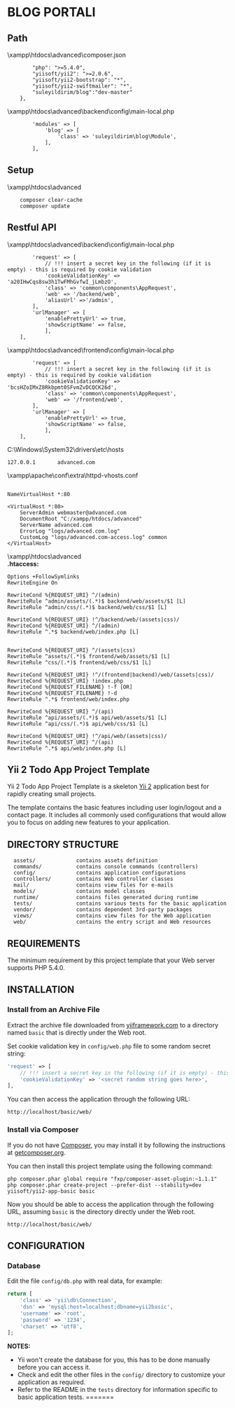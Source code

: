 BLOG PORTALI
============

Path
----

\xampp\htdocs\advanced\composer.json

```"require": {
        "php": ">=5.4.0",
		"yiisoft/yii2": ">=2.0.6",
		"yiisoft/yii2-bootstrap": "*",
		"yiisoft/yii2-swiftmailer": "*",
		"suleyildirim/blog":"dev-master"
    },
```


\xampp\htdocs\advanced\backend\config\main-local.php

```	$config = [
		'modules' => [
			'blog' => [
				'class' => 'suleyildirim\blog\Module',
			],
		],
```


Setup
-----

\xampp\htdocs\advanced
```
	composer clear-cache
	commposer update
```

Restful API
-----------

\xampp\htdocs\advanced\backend\config\main-local.php

```	'components' => [
        'request' => [
            // !!! insert a secret key in the following (if it is empty) - this is required by cookie validation
            'cookieValidationKey' => 'a20IHwCqs8sw3h1TwFMhGvfwI_jLmbzO',
            'class' => 'common\components\AppRequest',
            'web' => '/backend/web',
            'aliasUrl' =>'/admin',
        ],
        'urlManager' => [
            'enablePrettyUrl' => true,
            'showScriptName' => false,
            ],
    ],
```

\xampp\htdocs\advanced\frontend\config\main-local.php

```	'components' => [
        'request' => [
            // !!! insert a secret key in the following (if it is empty) - this is required by cookie validation
            'cookieValidationKey' => 'bcsHZoIMxZ8Rkbpmt0SFvmZvDCQCK26d',
            'class' => 'common\components\AppRequest',
            'web' => '/frontend/web',
        ],
        'urlManager' => [
            'enablePrettyUrl' => true,
            'showScriptName' => false,
            ],
    ],
```
C:\Windows\System32\drivers\etc\hosts


```
127.0.0.1       advanced.com
```

\xampp\apache\conf\extra\httpd-vhosts.conf

```

NameVirtualHost *:80

<VirtualHost *:80>
    ServerAdmin webmaster@advanced.com
    DocumentRoot "C:/xampp/htdocs/advanced"
    ServerName advanced.com
    ErrorLog "logs/advanced.com.log"
    CustomLog "logs/advanced.com-access.log" common
</VirtualHost>

```


\xampp\htdocs\advanced\
**.htaccess:**

```
Options +FollowSymlinks
RewriteEngine On

RewriteCond %{REQUEST_URI} ^/(admin)
RewriteRule ^admin/assets/(.*)$ backend/web/assets/$1 [L]
RewriteRule ^admin/css/(.*)$ backend/web/css/$1 [L]

RewriteCond %{REQUEST_URI} !^/backend/web/(assets|css)/
RewriteCond %{REQUEST_URI} ^/(admin)
RewriteRule ^.*$ backend/web/index.php [L]


RewriteCond %{REQUEST_URI} ^/(assets|css)
RewriteRule ^assets/(.*)$ frontend/web/assets/$1 [L]
RewriteRule ^css/(.*)$ frontend/web/css/$1 [L]

RewriteCond %{REQUEST_URI} !^/(frontend|backend)/web/(assets|css)/
RewriteCond %{REQUEST_URI} !index.php
RewriteCond %{REQUEST_FILENAME} !-f [OR]
RewriteCond %{REQUEST_FILENAME} !-d
RewriteRule ^.*$ frontend/web/index.php

RewriteCond %{REQUEST_URI} ^/(api)
RewriteRule ^api/assets/(.*)$ api/web/assets/$1 [L]
RewriteRule ^api/css/(.*)$ api/web/css/$1 [L]

RewriteCond %{REQUEST_URI} !^/api/web/(assets|css)/
RewriteCond %{REQUEST_URI} ^/(api)
RewriteRule ^.*$ api/web/index.php [L]
```


Yii 2 Todo App Project Template
-------------------------------

Yii 2 Todo App Project Template is a skeleton [Yii 2](http://www.yiiframework.com/) application best for
rapidly creating small projects.

The template contains the basic features including user login/logout and a contact page.
It includes all commonly used configurations that would allow you to focus on adding new
features to your application.


DIRECTORY STRUCTURE
-------------------

      assets/             contains assets definition
      commands/           contains console commands (controllers)
      config/             contains application configurations
      controllers/        contains Web controller classes
      mail/               contains view files for e-mails
      models/             contains model classes
      runtime/            contains files generated during runtime
      tests/              contains various tests for the basic application
      vendor/             contains dependent 3rd-party packages
      views/              contains view files for the Web application
      web/                contains the entry script and Web resources



REQUIREMENTS
------------

The minimum requirement by this project template that your Web server supports PHP 5.4.0.


INSTALLATION
------------

### Install from an Archive File

Extract the archive file downloaded from [yiiframework.com](http://www.yiiframework.com/download/) to
a directory named `basic` that is directly under the Web root.

Set cookie validation key in `config/web.php` file to some random secret string:

```php
'request' => [
    // !!! insert a secret key in the following (if it is empty) - this is required by cookie validation
    'cookieValidationKey' => '<secret random string goes here>',
],
```

You can then access the application through the following URL:

~~~
http://localhost/basic/web/
~~~


### Install via Composer

If you do not have [Composer](http://getcomposer.org/), you may install it by following the instructions
at [getcomposer.org](http://getcomposer.org/doc/00-intro.md#installation-nix).

You can then install this project template using the following command:

~~~
php composer.phar global require "fxp/composer-asset-plugin:~1.1.1"
php composer.phar create-project --prefer-dist --stability=dev yiisoft/yii2-app-basic basic
~~~

Now you should be able to access the application through the following URL, assuming `basic` is the directory
directly under the Web root.

~~~
http://localhost/basic/web/
~~~


CONFIGURATION
-------------

### Database

Edit the file `config/db.php` with real data, for example:

```php
return [
    'class' => 'yii\db\Connection',
    'dsn' => 'mysql:host=localhost;dbname=yii2basic',
    'username' => 'root',
    'password' => '1234',
    'charset' => 'utf8',
];
```

**NOTES:**
- Yii won't create the database for you, this has to be done manually before you can access it.
- Check and edit the other files in the `config/` directory to customize your application as required.
- Refer to the README in the `tests` directory for information specific to basic application tests.
=======


